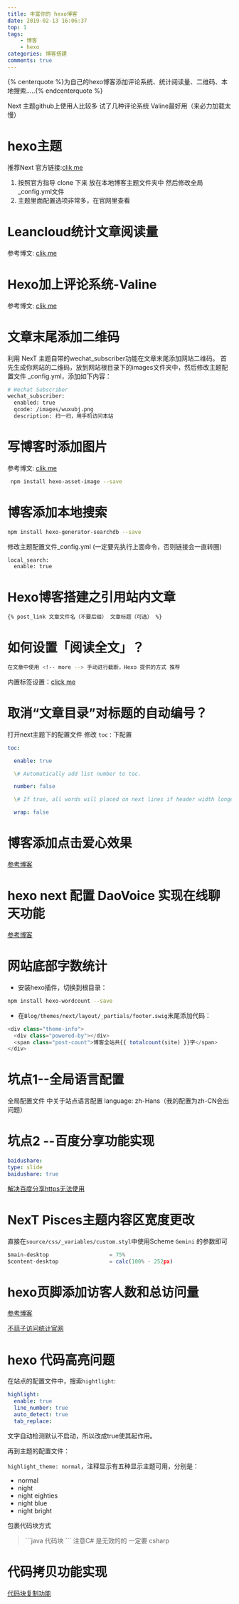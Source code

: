 ```yaml
---
title: 丰富你的 hexo博客
date: 2019-02-13 16:06:37
top: 1
tags:
    - 博客
    - hexo
categories: 博客搭建
comments: true
---
```

{% centerquote %}为自己的hexo博客添加评论系统、统计阅读量、二维码、本地搜索.....{% endcenterquote %}
<!-- more -->

Next 主题github上使用人比较多
试了几种评论系统  Valine最好用（来必力加载太慢）

# hexo主题

推荐Next  官方链接:[clik me](http://theme-next.iissnan.com/)

1. 按照官方指导 clone 下来 放在本地博客主题文件夹中 然后修改全局_config.yml文件
2. 主题里面配置选项非常多，在官网里查看

# Leancloud统计文章阅读量

参考博文: [clik me](https://blog.csdn.net/weixin_39345384/article/details/80787998)

# Hexo加上评论系统-Valine

参考博文: [clik me](https://blog.csdn.net/blue_zy/article/details/79071414)

# 文章末尾添加二维码

利用 NexT 主题自带的wechat_subscriber功能在文章末尾添加网站二维码。 
首先生成你网站的二维码，放到网站根目录下的images文件夹中，然后修改主题配置文件 _config.yml，添加如下内容：

```bash
# Wechat Subscriber
wechat_subscriber:
  enabled: true
  qcode: /images/wuxubj.png
  description: 扫一扫，用手机访问本站
```

# 写博客时添加图片

参考博文: [clik me](https://www.jianshu.com/p/c2ba9533088a)

```bash
 npm install hexo-asset-image --save
```

# 博客添加本地搜索

```bash
npm install hexo-generator-searchdb --save
```

修改主题配置文件_config.yml (一定要先执行上面命令，否则链接会一直转圈)

```bash
local_search:
  enable: true
```

# Hexo博客搭建之引用站内文章

```bash
{% post_link 文章文件名（不要后缀） 文章标题（可选） %}
```

# 如何设置「阅读全文」？

```bash
在文章中使用 <!-- more --> 手动进行截断，Hexo 提供的方式 推荐
```

内置标签设置：[click me](http://theme-next.iissnan.com/tag-plugins.html)

# 取消“文章目录”对标题的自动编号？

打开next主题下的配置文件 修改 `toc：`下配置

```yaml
toc:

  enable: true

  \# Automatically add list number to toc.

  number: false

  \# If true, all words will placed on next lines if header width longer then sidebar width.

  wrap: false
```

# 博客添加点击爱心效果

[参考博客](https://asdfv1929.github.io/2018/01/26/click-love/)

# hexo next 配置 DaoVoice 实现在线聊天功能

[参考博客](https://hoxis.github.io/hexo-next-daovoice.html)

# 网站底部字数统计

- 安装hexo插件，切换到根目录：

```bash
npm install hexo-wordcount --save
```

- 在`Blog/themes/next/layout/_partials/footer.swig`末尾添加代码：

```javascript
<div class="theme-info">
  <div class="powered-by"></div>
  <span class="post-count">博客全站共{{ totalcount(site) }}字</span>
</div>
```

# 坑点1--全局语言配置

全局配置文件  中关于站点语言配置  language: zh-Hans（我的配置为zh-CN会出问题）

# 坑点2 --百度分享功能实现

```yaml
baidushare:
type: slide
baidushare: true
```

[解决百度分享https无法使用](https://hoxis.github.io/hexo-next-daovoice.html)

# NexT Pisces主题内容区宽度更改

直接在`source/css/_variables/custom.styl`中使用Scheme `Gemini` 的参数即可

```javascript
$main-desktop                   = 75%
$content-desktop                = calc(100% - 252px)
```

# hexo页脚添加访客人数和总访问量

[参考博客](https://www.jianshu.com/p/c311d31265e0)

[不蒜子访问统计官网](http://busuanzi.ibruce.info/)

# hexo 代码高亮问题

在站点的配置文件中，搜索`hightlight`:

```yaml
highlight:
  enable: true
  line_number: true
  auto_detect: true
  tab_replace:
```

文字自动检测默认不启动，所以改成true使其起作用。

再到主题的配置文件：

`highlight_theme: normal`，注释显示有五种显示主题可用，分别是：

- normal
- night
- night eighties
- night blue
- night bright

包裹代码块方式

> \`\`\`java      代码块      \`\`\`      注意C# 是无效的的  一定要 csharp

# 代码拷贝功能实现

[代码块复制功能](https://www.jianshu.com/p/3e9d614c1e77)
